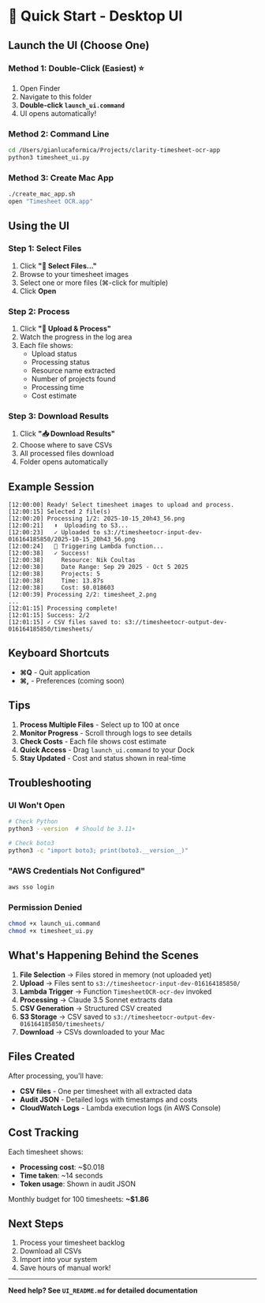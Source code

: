 # 🚀 Quick Start - Desktop UI

## Launch the UI (Choose One)

### Method 1: Double-Click (Easiest) ⭐
1. Open Finder
2. Navigate to this folder
3. **Double-click `launch_ui.command`**
4. UI opens automatically!

### Method 2: Command Line
```bash
cd /Users/gianlucaformica/Projects/clarity-timesheet-ocr-app
python3 timesheet_ui.py
```

### Method 3: Create Mac App
```bash
./create_mac_app.sh
open "Timesheet OCR.app"
```

## Using the UI

### Step 1: Select Files
1. Click **"📁 Select Files..."**
2. Browse to your timesheet images
3. Select one or more files (⌘-click for multiple)
4. Click **Open**

### Step 2: Process
1. Click **"🚀 Upload & Process"**
2. Watch the progress in the log area
3. Each file shows:
   - Upload status
   - Processing status
   - Resource name extracted
   - Number of projects found
   - Processing time
   - Cost estimate

### Step 3: Download Results
1. Click **"📥 Download Results"**
2. Choose where to save CSVs
3. All processed files download
4. Folder opens automatically

## Example Session

```
[12:00:00] Ready! Select timesheet images to upload and process.
[12:00:15] Selected 2 file(s)
[12:00:20] Processing 1/2: 2025-10-15_20h43_56.png
[12:00:21]   ⬆️  Uploading to S3...
[12:00:23]   ✓ Uploaded to s3://timesheetocr-input-dev-016164185850/2025-10-15_20h43_56.png
[12:00:24]   🚀 Triggering Lambda function...
[12:00:38]   ✓ Success!
[12:00:38]     Resource: Nik Coultas
[12:00:38]     Date Range: Sep 29 2025 - Oct 5 2025
[12:00:38]     Projects: 5
[12:00:38]     Time: 13.87s
[12:00:38]     Cost: $0.018603
[12:00:39] Processing 2/2: timesheet_2.png
...
[12:01:15] Processing complete!
[12:01:15] Success: 2/2
[12:01:15] ✓ CSV files saved to: s3://timesheetocr-output-dev-016164185850/timesheets/
```

## Keyboard Shortcuts

- **⌘Q** - Quit application
- **⌘,** - Preferences (coming soon)

## Tips

1. **Process Multiple Files** - Select up to 100 at once
2. **Monitor Progress** - Scroll through logs to see details
3. **Check Costs** - Each file shows cost estimate
4. **Quick Access** - Drag `launch_ui.command` to your Dock
5. **Stay Updated** - Cost and status shown in real-time

## Troubleshooting

### UI Won't Open
```bash
# Check Python
python3 --version  # Should be 3.11+

# Check boto3
python3 -c "import boto3; print(boto3.__version__)"
```

### "AWS Credentials Not Configured"
```bash
aws sso login
```

### Permission Denied
```bash
chmod +x launch_ui.command
chmod +x timesheet_ui.py
```

## What's Happening Behind the Scenes

1. **File Selection** → Files stored in memory (not uploaded yet)
2. **Upload** → Files sent to `s3://timesheetocr-input-dev-016164185850/`
3. **Lambda Trigger** → Function `TimesheetOCR-ocr-dev` invoked
4. **Processing** → Claude 3.5 Sonnet extracts data
5. **CSV Generation** → Structured CSV created
6. **S3 Storage** → CSV saved to `s3://timesheetocr-output-dev-016164185850/timesheets/`
7. **Download** → CSVs downloaded to your Mac

## Files Created

After processing, you'll have:
- **CSV files** - One per timesheet with all extracted data
- **Audit JSON** - Detailed logs with timestamps and costs
- **CloudWatch Logs** - Lambda execution logs (in AWS Console)

## Cost Tracking

Each timesheet shows:
- **Processing cost**: ~$0.018
- **Time taken**: ~14 seconds
- **Token usage**: Shown in audit JSON

Monthly budget for 100 timesheets: **~$1.86**

## Next Steps

1. Process your timesheet backlog
2. Download all CSVs
3. Import into your system
4. Save hours of manual work!

---

**Need help? See `UI_README.md` for detailed documentation**
